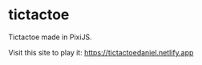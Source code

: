 # tictactoe
 
Tictactoe made in PixiJS.

Visit this site to play it: https://tictactoedaniel.netlify.app
